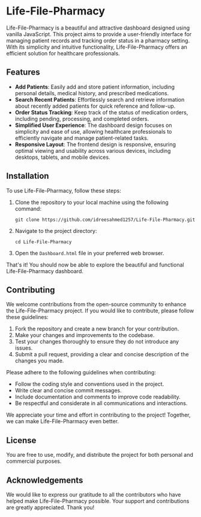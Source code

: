 # Life-File-Pharmacy

Life-File-Pharmacy is a beautiful and attractive dashboard designed using vanilla JavaScript. This project aims to provide a user-friendly interface for managing patient records and tracking order status in a pharmacy setting. With its simplicity and intuitive functionality, Life-File-Pharmacy offers an efficient solution for healthcare professionals.

## Features

 - **Add Patients**: Easily add and store patient information, including personal details, medical history, and prescribed medications.
- **Search Recent Patients**: Effortlessly search and retrieve information about recently added patients for quick reference and follow-up.
- **Order Status Tracking**: Keep track of the status of medication orders, including pending, processing, and completed orders.
- **Simplified User Experience**: The dashboard design focuses on simplicity and ease of use, allowing healthcare professionals to efficiently navigate and manage patient-related tasks.
- **Responsive Layout**: The frontend design is responsive, ensuring optimal viewing and usability across various devices, including desktops, tablets, and mobile devices.

## Installation

To use Life-File-Pharmacy, follow these steps:

1. Clone the repository to your local machine using the following command:
   ```
   git clone https://github.com/idreesahmed1257/Life-File-Pharmacy.git
   ```

2. Navigate to the project directory:
   ```
   cd Life-File-Pharmacy
   ```

3. Open the `Dashboard.html` file in your preferred web browser.

That's it! You should now be able to explore the beautiful and functional Life-File-Pharmacy dashboard.

## Contributing

We welcome contributions from the open-source community to enhance the Life-File-Pharmacy project. If you would like to contribute, please follow these guidelines:

1. Fork the repository and create a new branch for your contribution.
2. Make your changes and improvements to the codebase.
3. Test your changes thoroughly to ensure they do not introduce any issues.
4. Submit a pull request, providing a clear and concise description of the changes you made.

Please adhere to the following guidelines when contributing:

- Follow the coding style and conventions used in the project.
- Write clear and concise commit messages.
- Include documentation and comments to improve code readability.
- Be respectful and considerate in all communications and interactions.

We appreciate your time and effort in contributing to the project! Together, we can make Life-File-Pharmacy even better.

## License

You are free to use, modify, and distribute the project for both personal and commercial purposes.

## Acknowledgements

We would like to express our gratitude to all the contributors who have helped make Life-File-Pharmacy possible. Your support and contributions are greatly appreciated. Thank you!
